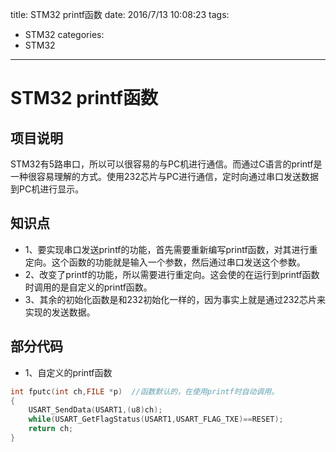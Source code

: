 title: STM32 printf函数
date: 2016/7/13 10:08:23
tags:
- STM32
categories:
- STM32
---

# STM32 printf函数

## 项目说明
STM32有5路串口，所以可以很容易的与PC机进行通信。而通过C语言的printf是一种很容易理解的方式。使用232芯片与PC进行通信，定时向通过串口发送数据到PC机进行显示。

<!-- more -->

## 知识点
- 1、要实现串口发送printf的功能，首先需要重新编写printf函数，对其进行重定向。这个函数的功能就是输入一个参数，然后通过串口发送这个参数。
- 2、改变了printf的功能，所以需要进行重定向。这会使的在运行到printf函数时调用的是自定义的printf函数。
- 3、其余的初始化函数是和232初始化一样的，因为事实上就是通过232芯片来实现的发送数据。

## 部分代码
- 1、自定义的printf函数
```c
int fputc(int ch,FILE *p)  //函数默认的，在使用printf时自动调用。
{
	USART_SendData(USART1,(u8)ch);
	while(USART_GetFlagStatus(USART1,USART_FLAG_TXE)==RESET);
	return ch;
}
```
